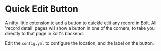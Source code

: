 Quick Edit Button
=================

A nifty little extension to add a button to quickle edit any record in Bolt.
All 'record detail' pages will show a button in one of the corners, to take you
directly to that page in Bolt's backend.

Edit the `config.yml` to configure the location, and the label on the button.


